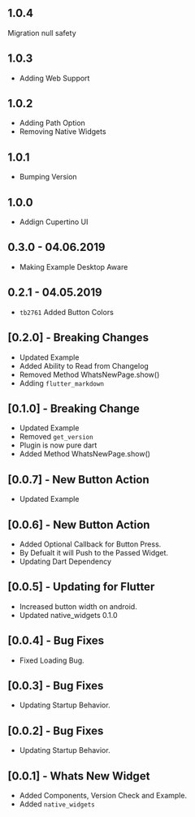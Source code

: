 ## 1.0.4
Migration null safety
## 1.0.3

* Adding Web Support

## 1.0.2

* Adding Path Option
* Removing Native Widgets

## 1.0.1

* Bumping Version

## 1.0.0

* Addign Cupertino UI

## 0.3.0 - 04.06.2019

* Making Example Desktop Aware

## 0.2.1 - 04.05.2019

* `tb2761` Added Button Colors

## [0.2.0] - Breaking Changes

* Updated Example
* Added Ability to Read from Changelog
* Removed Method WhatsNewPage.show()
* Adding `flutter_markdown`

## [0.1.0] - Breaking Change

* Updated Example
* Removed `get_version`
* Plugin is now pure dart
* Added Method WhatsNewPage.show()

## [0.0.7] - New Button Action

* Updated Example

## [0.0.6] - New Button Action

* Added Optional Callback for Button Press.
* By Defualt it will Push to the Passed Widget.
* Updating Dart Dependency

## [0.0.5] - Updating for Flutter

* Increased button width on android.
* Updated native_widgets 0.1.0

## [0.0.4] - Bug Fixes

* Fixed Loading Bug.

## [0.0.3] - Bug Fixes

* Updating Startup Behavior.

## [0.0.2] - Bug Fixes

* Updating Startup Behavior.

## [0.0.1] - Whats New Widget

* Added Components, Version Check and Example.
* Added `native_widgets`
